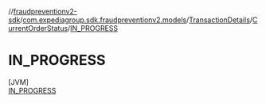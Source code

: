 //[fraudpreventionv2-sdk](../../../../../index.md)/[com.expediagroup.sdk.fraudpreventionv2.models](../../../index.md)/[TransactionDetails](../../index.md)/[CurrentOrderStatus](../index.md)/[IN_PROGRESS](index.md)

# IN_PROGRESS

[JVM]\
[IN_PROGRESS](index.md)
